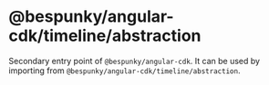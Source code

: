 # @bespunky/angular-cdk/timeline/abstraction

Secondary entry point of `@bespunky/angular-cdk`. It can be used by importing from `@bespunky/angular-cdk/timeline/abstraction`.
